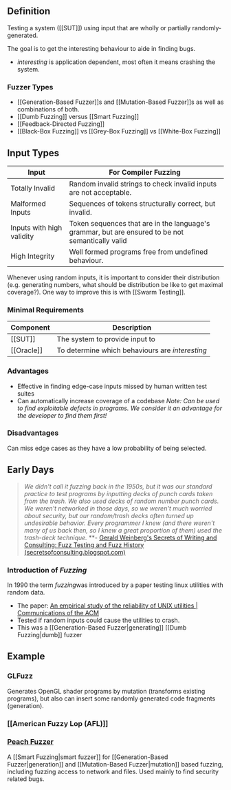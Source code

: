 ## Definition
Testing a system ([[SUT]]) using input that are wholly or partially randomly-generated.

The goal is to get the interesting behaviour to aide in finding bugs.
- *interesting* is application dependent, most often it means crashing the system.
### Fuzzer Types
- [[Generation-Based Fuzzer]]s and [[Mutation-Based Fuzzer]]s as well as combinations of both.
- [[Dumb Fuzzing]] versus [[Smart Fuzzing]]
- [[Feedback-Directed Fuzzing]]
- [[Black-Box Fuzzing]] vs [[Grey-Box Fuzzing]] vs [[White-Box Fuzzing]]
## Input Types
| Input | For Compiler Fuzzing |
| ---- | ---- |
| Totally Invalid | Random invalid strings to check invalid inputs are not acceptable. |
| Malformed Inputs | Sequences of tokens structurally correct, but invalid. |
| Inputs with high validity | Token sequences that are in the language's grammar, but are ensured to be not semantically valid |
| High Integrity | Well formed programs free from undefined behaviour. |
Whenever using random inputs, it is important to consider their distribution (e.g. generating numbers, what should be distribution be like to get maximal coverage?). One way to improve this is with [[Swarm Testing]].
### Minimal Requirements
| Component | Description |
| ---- | ---- |
| [[SUT]] | The system to provide input to |
| [[Oracle]] | To determine which behaviours are *interesting* |
### Advantages
- Effective in finding edge-case inputs missed by human written test suites
- Can automatically increase coverage of a codebase
*Note: Can be used to find exploitable defects in programs. We consider it an advantage for the developer to find them first!*
### Disadvantages
Can miss edge cases as they have a low probability of being selected.
## Early Days
> *_We didn't call it fuzzing back in the 1950s, but it was our standard practice to test programs by inputting decks of punch cards taken from the trash. We also used decks of random number punch cards. We weren't networked in those days, so we weren't much worried about security, but our random/trash decks often turned up undesirable behavior. Every programmer I knew (and there weren't many of us back then, so I knew a great proportion of them) used the trash-deck technique._*
>  **- [Gerald Weinberg's Secrets of Writing and Consulting: Fuzz Testing and Fuzz History (secretsofconsulting.blogspot.com)](http://secretsofconsulting.blogspot.com/2017/02/fuzz-testing-and-fuzz-history.html)

### Introduction of *Fuzzing*
In 1990 the term *fuzzing*was introduced by a paper testing linux utilities with random data.
- The paper: [An empirical study of the reliability of UNIX utilities | Communications of the ACM](https://dl.acm.org/doi/10.1145/96267.96279)
- Tested if random inputs could cause the utilities to crash.
- This was a [[Generation-Based Fuzzer|generating]] [[Dumb Fuzzing|dumb]] fuzzer
## Example
### GLFuzz
Generates OpenGL shader programs by mutation (transforms existing programs), but also can insert some  randomly generated code fragments (generation).
### [[American Fuzzy Lop (AFL)]]
### [Peach Fuzzer](https://peachtech.gitlab.io/peach-fuzzer-community/)
A [[Smart Fuzzing|smart fuzzer]] for [[Generation-Based Fuzzer|generation]] and [[Mutation-Based Fuzzer|mutation]] based fuzzing, including fuzzing access to network and files. Used mainly to find security related bugs.